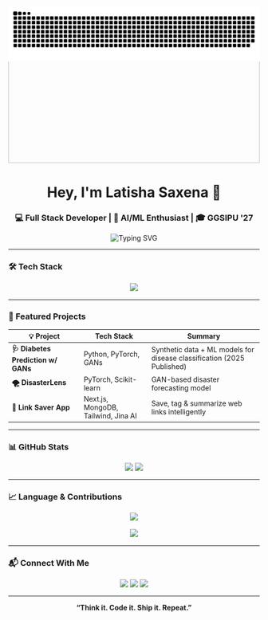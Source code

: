 <!-- GitHub Profile REA<!-- 💻 GitHub Coder Profile for Latisha Saxena -->

<!-- Background Animation -->
<div align="center" style="position: relative; z-index: 0;">
  <img src="https://raw.githubusercontent.com/Platane/snk/output/github-contribution-grid-snake.svg" style="position:absolute; top:0; left:0; width:100%; z-index:-1;" alt="snake-animation" />
</div>

<p align="center">
  <img src="https://media.giphy.com/media/qgQUggAC3Pfv687qPC/giphy.gif" width="100%" height="300px" />
</p>

<h1 align="center">Hey, I'm Latisha Saxena 👋</h1>
<h3 align="center">💻 Full Stack Developer | 🤖 AI/ML Enthusiast | 🎓 GGSIPU '27</h3>

<p align="center">
  <img src="https://readme-typing-svg.demolab.com?font=Fira+Code&pause=1000&color=00FACC&center=true&vCenter=true&width=450&lines=Building+cool+things+with+code;React+%7C+Next.js+%7C+MongoDB+%7C+AI%2FML;Passionate+Problem+Solver+%F0%9F%94%A5" alt="Typing SVG" />
</p>

---

### 🛠️ Tech Stack

<p align="center">
  <img src="https://skillicons.dev/icons?i=cpp,python,java,js,html,css,tailwind,react,nextjs,nodejs,flask,postgres,mongodb,firebase,docker,tensorflow,pytorch,git,vscode,linux" />
</p>

---

### 🚀 Featured Projects

| 💡 Project | Tech Stack | Summary |
|-----------|------------|---------|
| **🩺 Diabetes Prediction w/ GANs** | Python, PyTorch, GANs | Synthetic data + ML models for disease classification (2025 Published) |
| **🌪️ DisasterLens** | PyTorch, Scikit-learn | GAN-based disaster forecasting model |
| **🔖 Link Saver App** | Next.js, MongoDB, Tailwind, Jina AI | Save, tag & summarize web links intelligently |

---



### 📊 GitHub Stats

<p align="center">
  <img src="https://github-readme-stats.vercel.app/api?username=Latisha-29&show_icons=true&theme=tokyonight&hide_border=true" width="47%" />
  <img src="https://github-readme-streak-stats.herokuapp.com/?user=Latisha-29&theme=tokyonight&hide_border=true" width="47%" />
</p>

---

### 📈 Language & Contributions

<p align="center">
  <img src="https://github-readme-stats.vercel.app/api/top-langs/?username=Latisha-29&layout=compact&theme=tokyonight&hide_border=true" width="48%" />
</p>

<p align="center">
  <img src="https://github-readme-activity-graph.vercel.app/graph?username=Latisha-29&theme=react-dark&hide_border=true" />
</p>

---





### 📬 Connect With Me

<p align="center">
  <a href="mailto:latishasaxena@gmail.com"><img src="https://img.shields.io/badge/Email-D14836?style=flat&logo=gmail&logoColor=white"/></a>
  <a href="https://linkedin.com/in/latisha-saxena-900402316"><img src="https://img.shields.io/badge/LinkedIn-blue?style=flat&logo=linkedin"/></a>
  <a href="https://github.com/Latisha-29"><img src="https://img.shields.io/badge/GitHub-black?style=flat&logo=github&logoColor=white"/></a>
</p>

---

<p align="center">
  <strong>“Think it. Code it. Ship it. Repeat.”</strong>
</p>
